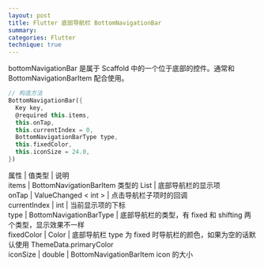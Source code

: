 ```yaml
---
layout: post
title: Flutter 底部导航栏 BottomNavigationBar
summary:
categories: Flutter
technique: true
---
```


bottomNavigationBar 是属于 Scaffold 中的一个位于底部的控件。通常和 BottomNavigationBarItem 配合使用。

```dart
// 构造方法
BottomNavigationBar({
  Key key,
  @required this.items,
  this.onTap,
  this.currentIndex = 0,
  BottomNavigationBarType type,
  this.fixedColor,
  this.iconSize = 24.0,
})
```

属性 | 值类型 | 说明  
items | BottomNavigationBarItem 类型的 List | 底部导航栏的显示项  
onTap | ValueChanged < int > | 点击导航栏子项时的回调  
currentIndex | int | 当前显示项的下标  
type | BottomNavigationBarType | 底部导航栏的类型，有 fixed 和 shifting 两个类型，显示效果不一样  
fixedColor | Color | 底部导航栏 type 为 fixed 时导航栏的颜色，如果为空的话默认使用 ThemeData.primaryColor  
iconSize | double | BottomNavigationBarItem icon 的大小
